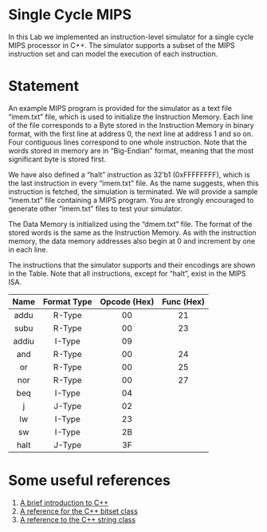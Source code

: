 # **Single Cycle MIPS**




In this Lab we implemented an instruction-level simulator for a single cycle MIPS
processor in C++. The simulator supports a subset of the MIPS instruction set
and can model the execution of each instruction.

# Statement

An example MIPS program is provided for the simulator as a text file “imem.txt” file, which is used to initialize the Instruction Memory. Each line of the file corresponds to a Byte stored in the Instruction Memory in binary format, with the first line at address 0, the next line at address 1 and so on. Four contiguous lines correspond to one whole instruction. Note that the words stored in memory are in “Big-Endian” format, meaning that the most significant byte is stored first.

We have also defined a “halt” instruction as 32’b1 (0xFFFFFFFF), which is the last instruction in every “imem.txt” file. As the name suggests, when this instruction is fetched, the simulation is terminated. We will provide a sample “imem.txt” file containing a MIPS program. You are strongly encouraged to generate other “imem.txt” files to test your simulator.

The Data Memory is initialized using the “dmem.txt” file. The format of the stored words is the same as the Instruction Memory. As with the instruction memory, the data memory addresses also begin at 0 and increment by one in each line.

The instructions that the simulator supports and their encodings are shown in the Table. Note that all instructions, except for “halt”, exist in the MIPS ISA.

<center>

|Name|Format Type|Opcode (Hex)|Func (Hex)|
|:---:|:---:|:---:|:---:|
|addu|R-Type|00|21|
|subu|R-Type|00|23|
|addiu|I-Type|09| |
|and|R-Type|00|24|
|or|R-Type|00|25|
|nor|R-Type|00|27|
|beq|I-Type|04| |
|j|J-Type|02| |
|lw|I-Type|23| |
|sw|I-Type|2B| |
|halt|J-Type|3F| |

</center>

# Some useful references

1. [A brief introduction to C++](https://web.eecs.umich.edu/~sugih/pointers/c++.pdf)
2. [A reference for the C++ bitset class](http://www.cplusplus.com/reference/bitset/bitset)
3. [A reference to the C++ string class](http://www.cplusplus.com/reference/string/string)
